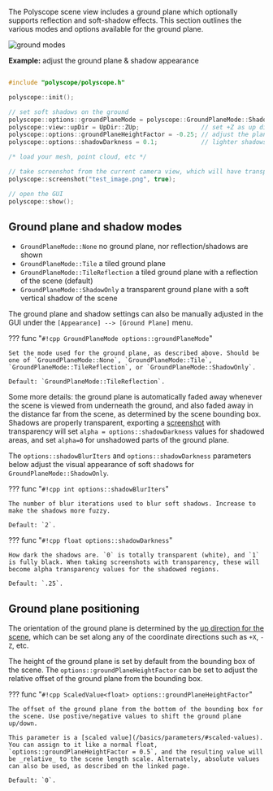 The Polyscope scene view includes a ground plane which optionally supports reflection and soft-shadow effects. This section outlines the various modes and options available for the ground plane.

![ground modes](/media/ground_plane_options.jpg)

**Example:** adjust the ground plane & shadow appearance

```cpp

#include "polyscope/polyscope.h"

polyscope::init();

// set soft shadows on the ground
polyscope::options::groundPlaneMode = polyscope::GroundPlaneMode::ShadowOnly;
polyscope::view::upDir = UpDir::ZUp;                 // set +Z as up direction
polyscope::options::groundPlaneHeightFactor = -0.25; // adjust the plane height
polyscope::options::shadowDarkness = 0.1;            // lighter shadows

/* load your mesh, point cloud, etc */

// take screenshot from the current camera view, which will have transparent shadows
polyscope::screenshot("test_image.png", true);

// open the GUI
polyscope::show();
```

## Ground plane and shadow modes

- `GroundPlaneMode::None` no ground plane, nor reflection/shadows are shown
- `GroundPlaneMode::Tile` a tiled ground plane 
- `GroundPlaneMode::TileReflection` a tiled ground plane with a reflection of the scene (default)
- `GroundPlaneMode::ShadowOnly` a transparent ground plane with a soft vertical shadow of the scene

The ground plane and shadow settings can also be manually adjusted in the GUI under the `[Appearance] --> [Ground Plane]` menu.


??? func "`#!cpp GroundPlaneMode options::groundPlaneMode`"
    
    Set the mode used for the ground plane, as described above. Should be one of `GroundPlaneMode::None`, `GroundPlaneMode::Tile`, `GroundPlaneMode::TileReflection`, or `GroundPlaneMode::ShadowOnly`.

    Default: `GroundPlaneMode::TileReflection`.

Some more details: the ground plane is automatically faded away whenever the scene is viewed from underneath the ground, and also faded away in the distance far from the scene, as determined by the scene bounding box. Shadows are properly transparent, exporting a [screenshot](/features/screenshots) with transparency will set `alpha = options::shadowDarkness` values for shadowed areas, and set `alpha=0` for unshadowed parts of the ground plane.

The `options::shadowBlurIters` and `options::shadowDarkness` parameters below adjust the visual appearance of soft shadows for `GroundPlaneMode::ShadowOnly`.

??? func "`#!cpp int options::shadowBlurIters`"

    The number of blur iterations used to blur soft shadows. Increase to make the shadows more fuzzy.

    Default: `2`. 

??? func "`#!cpp float options::shadowDarkness`"

    How dark the shadows are. `0` is totally transparent (white), and `1` is fully black. When taking screenshots with transparency, these will become alpha transparency values for the shadowed regions.

    Default: `.25`. 

## Ground plane positioning

The orientation of the ground plane is determined by the [up direction for the scene](/basics/camera_controls/#up-direction), which can be set along any of the coordinate directions such as `+X`, `-Z`, etc.

The height of the ground plane is set by default from the bounding box of the scene. The `options::groundPlaneHeightFactor` can be set to adjust the relative offset of the ground plane from the bounding box.

??? func "`#!cpp ScaledValue<float> options::groundPlaneHeightFactor`"

    The offset of the ground plane from the bottom of the bounding box for the scene. Use postive/negative values to shift the ground plane up/down.

    This parameter is a [scaled value](/basics/parameters/#scaled-values). You can assign to it like a normal float, `options::groundPlaneHeightFactor = 0.5`, and the resulting value will be _relative_ to the scene length scale. Alternately, absolute values can also be used, as described on the linked page.

    Default: `0`. 



